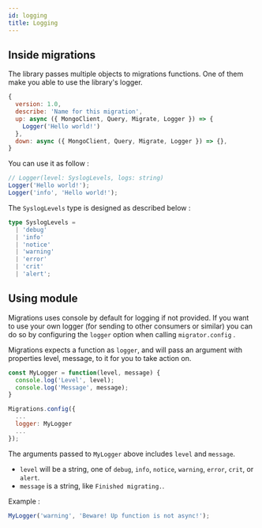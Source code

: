 ```yaml
---
id: logging
title: Logging
---
```


## Inside migrations

The library passes multiple objects to migrations functions. One of them make you able to use the library's logger.

```js
{
  version: 1.0,
  describe: 'Name for this migration',
  up: async ({ MongoClient, Query, Migrate, Logger }) => {
    Logger('Hello world!')
  },
  down: async ({ MongoClient, Query, Migrate, Logger }) => {},
}
```

You can use it as follow :

```js
// Logger(level: SyslogLevels, logs: string)
Logger('Hello world!');
Logger('info', 'Hello world!');
```

The `SyslogLevels` type is designed as described below :

```typescript
type SyslogLevels =
  | 'debug'
  | 'info'
  | 'notice'
  | 'warning'
  | 'error'
  | 'crit'
  | 'alert';
```

## Using module

Migrations uses console by default for logging if not provided. If you want to use your
own logger (for sending to other consumers or similar) you can do so by
configuring the `logger` option when calling `migrator.config` .

Migrations expects a function as `logger`, and will pass an argument with properties level, message,
to it for
you to take action on.

```js
const MyLogger = function(level, message) {
  console.log('Level', level);
  console.log('Message', message);
}

Migrations.config({
  ...
  logger: MyLogger
  ...
});
```

The arguments passed to `MyLogger` above includes `level` and `message`.

- `level` will be a string, one of `debug`, `info`, `notice`, `warning`, `error`, `crit`, or `alert`.
- `message` is a string, like `Finished migrating.`.

Example :

```js
MyLogger('warning', 'Beware! Up function is not async!');
```
